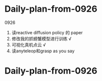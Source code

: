 # Daily-plan-from-0926

0926
1. 读reactive diffusion policy 的 paper
2. 修改我的抓螃蟹模型进行训练 √
3. 可视化真机点云 √
4. 读anyteleop和grasp as you say
# Daily-plan-from-0926
